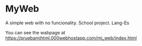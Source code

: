 # MyWeb
A simple web with no funcionality. School project. Lang-Es

You can see the wabpage at https://pruebamihtml.000webhostapp.com/mi_web/index.html
